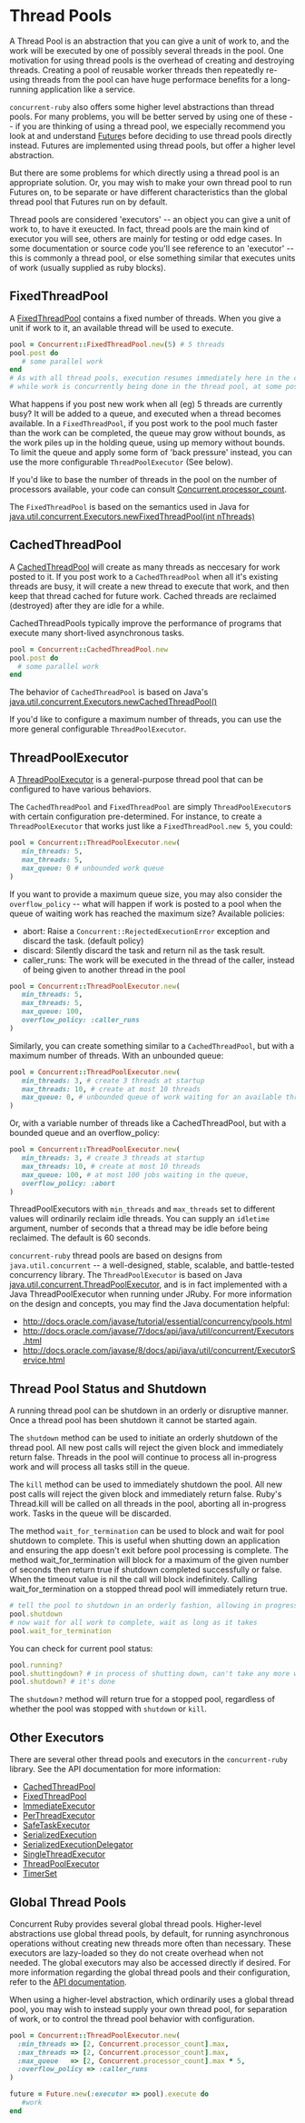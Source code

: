 # Thread Pools

A Thread Pool is an abstraction that you can give a unit of work to, and the work will be executed by one of possibly several threads in the pool. One motivation for using thread pools is the overhead of creating and destroying threads. Creating a pool of reusable worker threads then repeatedly re-using threads from the pool can have huge performace benefits for a long-running application like a service.

`concurrent-ruby` also offers some higher level abstractions than thread pools. For many problems, you will be better served by using one of these -- if you are thinking of using a thread pool, we especially recommend you look at and understand [Future](http://ruby-concurrency.github.io/concurrent-ruby/Concurrent/Future.html)s before deciding to use thread pools directly instead.  Futures are implemented using thread pools, but offer a higher level abstraction.

But there are some problems for which directly using a thread pool is an appropriate solution. Or, you may wish to make your own thread pool to run Futures on, to be separate or have different characteristics than the global thread pool that Futures run on by default.

Thread pools are considered 'executors' -- an object you can give a unit of work to, to have it exeucted.  In fact, thread pools are the main kind of executor you will see, others are mainly for testing or odd edge cases. In some documentation or source code you'll see reference to an 'executor' -- this is commonly a thread pool, or else something similar that executes units of work (usually supplied as ruby blocks).

## FixedThreadPool

A [FixedThreadPool](http://ruby-concurrency.github.io/concurrent-ruby/Concurrent/FixedThreadPool.html) contains a fixed number of threads. When you give a unit if work to it, an available thread will be used to execute.

~~~ruby
pool = Concurrent::FixedThreadPool.new(5) # 5 threads
pool.post do
   # some parallel work
end
# As with all thread pools, execution resumes immediately here in the caller thread,
# while work is concurrently being done in the thread pool, at some possibly future point.
~~~

What happens if you post new work when all (eg) 5 threads are currently busy? It will be added to a queue, and executed when a thread becomes available.  In a `FixedThreadPool`, if you post work to the pool much faster than the work can be completed, the queue may grow without bounds, as the work piles up in the holding queue, using up memory without bounds.  To limit the queue and apply some form of 'back pressure' instead, you can use the more configurable `ThreadPoolExecutor` (See below).

If you'd like to base the number of threads in the pool on the number of processors available, your code can consult [Concurrent.processor_count](http://ruby-concurrency.github.io/concurrent-ruby/Concurrent/ProcessorCounter.html#processor_count-instance_method).

The `FixedThreadPool` is based on the semantics used in Java for [java.util.concurrent.Executors.newFixedThreadPool(int nThreads)](https://docs.oracle.com/javase/7/docs/api/java/util/concurrent/Executors.html#newFixedThreadPool(int))

## CachedThreadPool

A [CachedThreadPool](http://ruby-concurrency.github.io/concurrent-ruby/Concurrent/CachedThreadPool.html) will create as many threads as neccesary for work posted to it. If you post work to a `CachedThreadPool` when all it's existing threads are busy, it will create a new thread to execute that work, and then keep that thread cached for future work. Cached threads are reclaimed (destroyed) after they are idle for a while.

CachedThreadPools typically improve the performance of programs that execute many short-lived asynchronous tasks.

~~~ruby
pool = Concurrent::CachedThreadPool.new
pool.post do
  # some parallel work
end
~~~

The behavior of `CachedThreadPool` is based on Java's [java.util.concurrent.Executors.newCachedThreadPool()](https://docs.oracle.com/javase/7/docs/api/java/util/concurrent/Executors.html#newCachedThreadPool())

If you'd like to configure a maximum number of threads, you can use the more general configurable `ThreadPoolExecutor`.

## ThreadPoolExecutor

A [ThreadPoolExecutor](http://ruby-concurrency.github.io/concurrent-ruby/Concurrent/ThreadPoolExecutor.html) is a general-purpose thread pool that can be configured to have various behaviors.

The `CachedThreadPool` and `FixedThreadPool` are simply `ThreadPoolExecutor`s with certain configuration pre-determined. For instance, to create a `ThreadPoolExecutor` that works just like a `FixedThreadPool.new 5`, you could:

~~~ruby
pool = Concurrent::ThreadPoolExecutor.new(
   min_threads: 5,
   max_threads: 5,
   max_queue: 0 # unbounded work queue
)
~~~

If you want to provide a maximum queue size, you may also consider the `overflow_policy` -- what will happen if work is posted to a pool when the queue of waiting work has reached the maximum size? Available policies:

* abort: Raise a `Concurrent::RejectedExecutionError` exception and discard the task. (default policy)
* discard: Silently discard the task and return nil as the task result.
* caller_runs: The work will be executed in the thread of the caller, instead of being given to another thread in the pool

~~~ruby
pool = Concurrent::ThreadPoolExecutor.new(
   min_threads: 5,
   max_threads: 5,
   max_queue: 100,
   overflow_policy: :caller_runs
)
~~~

Similarly, you can create something similar to a `CachedThreadPool`, but with a maximum number of threads. With an unbounded queue:

~~~ruby
pool = Concurrent::ThreadPoolExecutor.new(
   min_threads: 3, # create 3 threads at startup
   max_threads: 10, # create at most 10 threads
   max_queue: 0, # unbounded queue of work waiting for an available thread
)
~~~

Or, with a variable number of threads like a CachedThreadPool, but with a bounded queue and an overflow_policy:

~~~ruby
pool = Concurrent::ThreadPoolExecutor.new(
   min_threads: 3, # create 3 threads at startup
   max_threads: 10, # create at most 10 threads
   max_queue: 100, # at most 100 jobs waiting in the queue,
   overflow_policy: :abort
)
~~~

ThreadPoolExecutors with `min_threads` and `max_threads` set to different values will ordinarily reclaim idle threads.  You can supply an `idletime` argument, number of seconds that a thread may be idle before being reclaimed. The default is 60 seconds.

`concurrent-ruby` thread pools are based on designs from `java.util.concurrent` --  a well-designed, stable, scalable, and battle-tested concurrency library. The `ThreadPoolExecutor` is based on Java [java.util.concurrent.ThreadPoolExecutor](https://docs.oracle.com/javase/7/docs/api/java/util/concurrent/ThreadPoolExecutor.html), and is in fact implemented with a Java ThreadPoolExecutor when running under JRuby. For more information on the design and concepts, you may find the Java documentation helpful:

* http://docs.oracle.com/javase/tutorial/essential/concurrency/pools.html
* http://docs.oracle.com/javase/7/docs/api/java/util/concurrent/Executors.html
* http://docs.oracle.com/javase/8/docs/api/java/util/concurrent/ExecutorService.html

## Thread Pool Status and Shutdown

A running thread pool can be shutdown in an orderly or disruptive manner. Once a thread pool has been shutdown it cannot be started again.

The `shutdown` method can be used to initiate an orderly shutdown of the thread pool. All new post calls will reject the given block and immediately return false. Threads in the pool will continue to process all in-progress work and will process all tasks still in the queue.

The `kill` method can be used to immediately shutdown the pool. All new post calls will reject the given block and immediately return false. Ruby's Thread.kill will be called on all threads in the pool, aborting all in-progress work. Tasks in the queue will be discarded.

The method `wait_for_termination` can be used to block and wait for pool shutdown to complete. This is useful when shutting down an application and ensuring the app doesn't exit before pool processing is complete. The method wait_for_termination will block for a maximum of the given number of seconds then return true if shutdown completed successfully or false. When the timeout value is nil the call will block indefinitely. Calling wait_for_termination on a stopped thread pool will immediately return true.

~~~ruby
# tell the pool to shutdown in an orderly fashion, allowing in progress work to complete
pool.shutdown
# now wait for all work to complete, wait as long as it takes
pool.wait_for_termination
~~~

You can check for current pool status:

~~~ruby
pool.running?
pool.shuttingdown? # in process of shutting down, can't take any more work
pool.shutdown? # it's done
~~~

The `shutdown?` method will return true for a stopped pool, regardless of whether the pool was stopped with `shutdown` or `kill`.

## Other Executors

  There are several other thread pools and executors in the `concurrent-ruby` library. See the API documentation for more information:

  * [CachedThreadPool](http://ruby-concurrency.github.io/concurrent-ruby/Concurrent/CachedThreadPool.html)
  * [FixedThreadPool](http://ruby-concurrency.github.io/concurrent-ruby/Concurrent/FixedThreadPool.html)
  * [ImmediateExecutor](http://ruby-concurrency.github.io/concurrent-ruby/Concurrent/ImmediateExecutor.html)
  * [PerThreadExecutor](http://ruby-concurrency.github.io/concurrent-ruby/Concurrent/PerThreadExecutor.html)
  * [SafeTaskExecutor](http://ruby-concurrency.github.io/concurrent-ruby/Concurrent/SafeTaskExecutor.html)
  * [SerializedExecution](http://ruby-concurrency.github.io/concurrent-ruby/Concurrent/SerializedExecution.html)
  * [SerializedExecutionDelegator](http://ruby-concurrency.github.io/concurrent-ruby/Concurrent/SerializedExecutionDelegator.html)
  * [SingleThreadExecutor](http://ruby-concurrency.github.io/concurrent-ruby/Concurrent/SingleThreadExecutor.html)
  * [ThreadPoolExecutor](http://ruby-concurrency.github.io/concurrent-ruby/Concurrent/ThreadPoolExecutor.html)
  * [TimerSet](http://ruby-concurrency.github.io/concurrent-ruby/Concurrent/TimerSet.html)

## Global Thread Pools

Concurrent Ruby provides several global thread pools. Higher-level abstractions use global thread pools, by default, for running asynchronous operations without creating new threads more often than necessary. These executors are lazy-loaded so they do not create overhead when not needed. The global executors may also be accessed directly if desired. For more information regarding the global thread pools and their configuration, refer to the [API documentation](http://ruby-concurrency.github.io/concurrent-ruby/Concurrent/Configuration.html).

When using a higher-level abstraction, which ordinarily uses a global thread pool, you may wish to instead supply your own thread pool, for separation of work, or to control the thread pool behavior with configuration.

~~~ruby
pool = Concurrent::ThreadPoolExecutor.new(
  :min_threads => [2, Concurrent.processor_count].max,
  :max_threads => [2, Concurrent.processor_count].max,
  :max_queue   => [2, Concurrent.processor_count].max * 5,
  :overflow_policy => :caller_runs
)

future = Future.new(:executor => pool).execute do
   #work
end
~~~